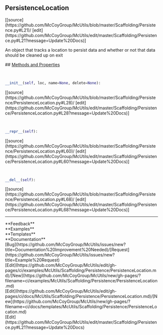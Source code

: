 ## <a id="McUtils.Scaffolding.Persistence.PersistenceLocation">PersistenceLocation</a> 

<div class="docs-source-link" markdown="1">
[[source](https://github.com/McCoyGroup/McUtils/blob/master/Scaffolding/Persistence.py#L21)/
[edit](https://github.com/McCoyGroup/McUtils/edit/master/Scaffolding/Persistence.py#L21?message=Update%20Docs)]
</div>

An object that tracks a location to persist data
and whether or not that data should be cleaned up on
exit







<div class="collapsible-section">
 <div class="collapsible-section collapsible-section-header" markdown="1">
## <a class="collapse-link" data-toggle="collapse" href="#methods" markdown="1"> Methods and Properties</a> <a class="float-right" data-toggle="collapse" href="#methods"><i class="fa fa-chevron-down"></i></a>
 </div>
 <div class="collapsible-section collapsible-section-body collapse show" id="methods" markdown="1">
 
<a id="McUtils.Scaffolding.Persistence.PersistenceLocation.__init__" class="docs-object-method">&nbsp;</a> 
```python
__init__(self, loc, name=None, delete=None): 
```
<div class="docs-source-link" markdown="1">
[[source](https://github.com/McCoyGroup/McUtils/blob/master/Scaffolding/Persistence/PersistenceLocation.py#L28)/
[edit](https://github.com/McCoyGroup/McUtils/edit/master/Scaffolding/Persistence/PersistenceLocation.py#L28?message=Update%20Docs)]
</div>


<a id="McUtils.Scaffolding.Persistence.PersistenceLocation.__repr__" class="docs-object-method">&nbsp;</a> 
```python
__repr__(self): 
```
<div class="docs-source-link" markdown="1">
[[source](https://github.com/McCoyGroup/McUtils/blob/master/Scaffolding/Persistence/PersistenceLocation.py#L60)/
[edit](https://github.com/McCoyGroup/McUtils/edit/master/Scaffolding/Persistence/PersistenceLocation.py#L60?message=Update%20Docs)]
</div>


<a id="McUtils.Scaffolding.Persistence.PersistenceLocation.__del__" class="docs-object-method">&nbsp;</a> 
```python
__del__(self): 
```
<div class="docs-source-link" markdown="1">
[[source](https://github.com/McCoyGroup/McUtils/blob/master/Scaffolding/Persistence/PersistenceLocation.py#L68)/
[edit](https://github.com/McCoyGroup/McUtils/edit/master/Scaffolding/Persistence/PersistenceLocation.py#L68?message=Update%20Docs)]
</div>
 </div>
</div>












---


<div markdown="1" class="text-secondary">
<div class="container">
  <div class="row">
   <div class="col" markdown="1">
**Feedback**   
</div>
   <div class="col" markdown="1">
**Examples**   
</div>
   <div class="col" markdown="1">
**Templates**   
</div>
   <div class="col" markdown="1">
**Documentation**   
</div>
   <div class="col" markdown="1">
   
</div>
   <div class="col" markdown="1">
   
</div>
   <div class="col" markdown="1">
   
</div>
</div>
  <div class="row">
   <div class="col" markdown="1">
[Bug](https://github.com/McCoyGroup/McUtils/issues/new?title=Documentation%20Improvement%20Needed)/[Request](https://github.com/McCoyGroup/McUtils/issues/new?title=Example%20Request)   
</div>
   <div class="col" markdown="1">
[Edit](https://github.com/McCoyGroup/McUtils/edit/gh-pages/ci/examples/McUtils/Scaffolding/Persistence/PersistenceLocation.md)/[New](https://github.com/McCoyGroup/McUtils/new/gh-pages/?filename=ci/examples/McUtils/Scaffolding/Persistence/PersistenceLocation.md)   
</div>
   <div class="col" markdown="1">
[Edit](https://github.com/McCoyGroup/McUtils/edit/gh-pages/ci/docs/McUtils/Scaffolding/Persistence/PersistenceLocation.md)/[New](https://github.com/McCoyGroup/McUtils/new/gh-pages/?filename=ci/docs/templates/McUtils/Scaffolding/Persistence/PersistenceLocation.md)   
</div>
   <div class="col" markdown="1">
[Edit](https://github.com/McCoyGroup/McUtils/edit/master/Scaffolding/Persistence.py#L21?message=Update%20Docs)   
</div>
   <div class="col" markdown="1">
   
</div>
   <div class="col" markdown="1">
   
</div>
   <div class="col" markdown="1">
   
</div>
</div>
</div>
</div>